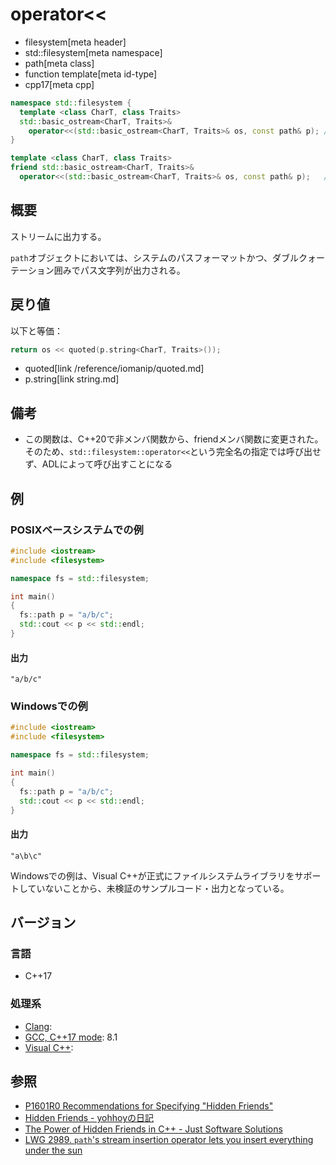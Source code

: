 # operator<<
* filesystem[meta header]
* std::filesystem[meta namespace]
* path[meta class]
* function template[meta id-type]
* cpp17[meta cpp]

```cpp
namespace std::filesystem {
  template <class CharT, class Traits>
  std::basic_ostream<CharT, Traits>&
    operator<<(std::basic_ostream<CharT, Traits>& os, const path& p); // (1) C++17
}

template <class CharT, class Traits>
friend std::basic_ostream<CharT, Traits>&
  operator<<(std::basic_ostream<CharT, Traits>& os, const path& p);   // (2) C++20
```

## 概要
ストリームに出力する。

`path`オブジェクトにおいては、システムのパスフォーマットかつ、ダブルクォーテーション囲みでパス文字列が出力される。


## 戻り値
以下と等価：

```cpp
return os << quoted(p.string<CharT, Traits>());
```
* quoted[link /reference/iomanip/quoted.md]
* p.string[link string.md]


## 備考
- この関数は、C++20で非メンバ関数から、friendメンバ関数に変更された。そのため、`std::filesystem::operator<<`という完全名の指定では呼び出せず、ADLによって呼び出すことになる


## 例
### POSIXベースシステムでの例
```cpp example
#include <iostream>
#include <filesystem>

namespace fs = std::filesystem;

int main()
{
  fs::path p = "a/b/c";
  std::cout << p << std::endl;
}
```

#### 出力
```
"a/b/c"
```

### Windowsでの例
```cpp example
#include <iostream>
#include <filesystem>

namespace fs = std::filesystem;

int main()
{
  fs::path p = "a/b/c";
  std::cout << p << std::endl;
}
```

#### 出力
```
"a\b\c"
```

Windowsでの例は、Visual C++が正式にファイルシステムライブラリをサポートしていないことから、未検証のサンプルコード・出力となっている。

## バージョン
### 言語
- C++17

### 処理系
- [Clang](/implementation.md#clang):
- [GCC, C++17 mode](/implementation.md#gcc): 8.1
- [Visual C++](/implementation.md#visual_cpp):


## 参照
- [P1601R0 Recommendations for Specifying "Hidden Friends"](http://www.open-std.org/jtc1/sc22/wg21/docs/papers/2019/p1601r0.pdf)
- [Hidden Friends - yohhoyの日記](https://yohhoy.hatenadiary.jp/entry/20190531/p1)
- [The Power of Hidden Friends in C++ - Just Software Solutions](https://www.justsoftwaresolutions.co.uk/cplusplus/hidden-friends.html)
- [LWG 2989. `path`'s stream insertion operator lets you insert everything under the sun](https://cplusplus.github.io/LWG/issue2989)
